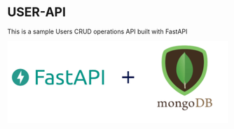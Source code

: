 #   USER-API

This is a sample Users CRUD operations API built with FastAPI

![FastAPI_image](fastapi-mongodb.png)